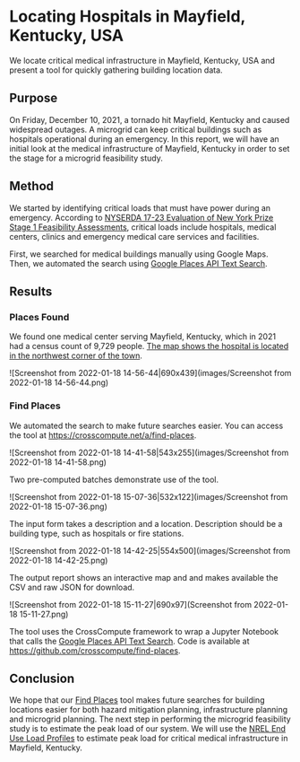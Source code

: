 # Locating Hospitals in Mayfield, Kentucky, USA

We locate critical medical infrastructure in Mayfield, Kentucky, USA and present a tool for quickly gathering building location data.

## Purpose
On Friday, December 10, 2021, a tornado hit Mayfield, Kentucky and caused widespread outages. A microgrid can keep critical buildings such as hospitals operational during an emergency. In this report, we will have an initial look at the medical infrastructure of Mayfield, Kentucky in order to set the stage for a microgrid feasibility study.

## Method

We started by identifying critical loads that must have power during an emergency. According to [NYSERDA 17-23 Evaluation of New York Prize Stage 1 Feasibility Assessments](https://www.nyserda.ny.gov/-/media/Files/Publications/Research/Electic-Power-Delivery/17-23-Evaluation-of-New-York-Prize.ashx), critical loads include hospitals, medical centers, clinics and emergency medical care services and facilities.

First, we searched for medical buildings manually using Google Maps. Then, we automated the search using [Google Places API Text Search](https://developers.google.com/maps/documentation/places/web-service/search-text).

## Results

### Places Found

We found one medical center serving Mayfield, Kentucky, which in 2021 had a census count of 9,729 people. [The map shows the hospital is located in the northwest corner of the town](https://crosscompute.net/a/find-places/b/hospitals-in-mayfield-ky-usa/o).

![Screenshot from 2022-01-18 14-56-44|690x439](images/Screenshot from 2022-01-18 14-56-44.png)

### Find Places

We automated the search to make future searches easier. You can access the tool at https://crosscompute.net/a/find-places.

![Screenshot from 2022-01-18 14-41-58|543x255](images/Screenshot from 2022-01-18 14-41-58.png)

Two pre-computed batches demonstrate use of the tool.

![Screenshot from 2022-01-18 15-07-36|532x122](images/Screenshot from 2022-01-18 15-07-36.png)

The input form takes a description and a location. Description should be a building type, such as hospitals or fire stations.

![Screenshot from 2022-01-18 14-42-25|554x500](images/Screenshot from 2022-01-18 14-42-25.png)

The output report shows an interactive map and and makes available the CSV and raw JSON for download.

![Screenshot from 2022-01-18 15-11-27|690x97](Screenshot from 2022-01-18 15-11-27.png)

The tool uses the CrossCompute framework to wrap a Jupyter Notebook that calls the [Google Places API Text Search](https://developers.google.com/maps/documentation/places/web-service/search-text). Code is available at https://github.com/crosscompute/find-places.

## Conclusion

We hope that our [Find Places](https://crosscompute.net/a/find-places) tool makes future searches for building locations easier for both hazard mitigation planning, infrastructure planning and microgrid planning. The next step in performing the microgrid feasibility study is to estimate the peak load of our system. We will use the [NREL End Use Load Profiles](https://www.nrel.gov/buildings/end-use-load-profiles.html) to estimate peak load for critical medical infrastructure in Mayfield, Kentucky.
